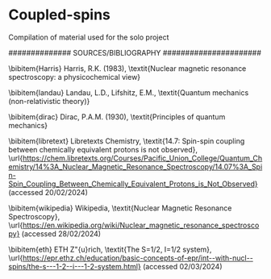 # Coupled-spins
Compilation of material used for the solo project

############## SOURCES/BIBLIOGRAPHY ######################

\bibitem{Harris} Harris, R.K. (1983), \textit{Nuclear magnetic resonance spectroscopy: a physicochemical view}

\bibitem{landau} Landau, L.D., Lifshitz, E.M., \textit{Quantum mechanics (non-relativistic theory)}

\bibitem{dirac} Dirac, P.A.M. (1930), \textit{Principles of quantum mechanics}

\bibitem{libretext} Libretexts Chemistry, \textit{14.7: Spin-spin coupling between chemically equivalent protons is not observed}, \url{https://chem.libretexts.org/Courses/Pacific_Union_College/Quantum_Chemistry/14%3A_Nuclear_Magnetic_Resonance_Spectroscopy/14.07%3A_Spin-Spin_Coupling_Between_Chemically_Equivalent_Protons_is_Not_Observed} (accessed 20/02/2024)

\bibitem{wikipedia} Wikipedia, \textit{Nuclear Magnetic Resonance Spectroscopy}, \url{https://en.wikipedia.org/wiki/Nuclear_magnetic_resonance_spectroscopy} (accessed 28/02/2024)

\bibitem{eth} ETH Z\"{u}rich, \textit{The S=1/2, I=1/2 system}, \url{https://epr.ethz.ch/education/basic-concepts-of-epr/int--with-nucl--spins/the-s---1-2--i---1-2-system.html} (accessed 02/03/2024)
